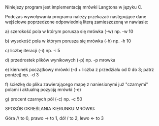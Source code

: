 Niniejszy program jest implementacją mrówki Langtona w języku C.

Podczas wywoływania programu należy przekazać następujące dane wejściowe poprzedzone odpowiednią literą zamieszczoną w nawiasie:

a) szerokość pola w którym porusza się mrówka (-w) np. -w 10

b) wysokość pola w którym porusza się mrówka (-h) np. -h 10

c) liczbę iteracji (-i) np. -i 5

d) przedrostek plików wynikowych (-p) np. -p mrowka

e) kierunek początkowy mrówki (-d + liczba z przedziału od 0 do 3; patrz poniżej) np. -d 3

f) ścieżkę do pliku zawierającego mapę z naniesionymi już "czarnymi" polami i aktualną pozycją mrówki (-e)

g) procent czarnych pól (-c) np. -c 50

SPOSÓB OKREŚLANIA KIERUNKU MRÓWKI:

Góra /\ to 0, prawo -> to 1, dół \/ to 2, lewo <- to 3

